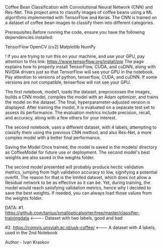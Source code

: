 Coffee Bean Classification with Convolutional Neural Network (CNN) and Res-Net.
This project aims to classify images of coffee beans using a ML algorithms implemented with TensorFlow and Keras. The CNN is trained on a dataset of coffee bean images to classify them into different categories.

Prerequisites
Before running the code, ensure you have the following dependencies installed:

TensorFlow
OpenCV (cv2)
Matplotlib
NumPy

! If you are trying to run this on your machine, and use your GPU, pay attention to this link: https://www.tensorflow.org/install/pip
The page explains how to properly install TensorFlow, CUDA, and cuDNN, along with NVIDIA drivers just so that TensorFlow will see your GPU in the notebook. Pay attention to versions of python, tenserflow, CUDA, and cuDNN. If some versions are not compatible, tenserflow will not see your GPU.

The first notebook, model1, loads the dataset, preprocesses the images, builds a CNN model, compiles the model with an Adam optimizer, and trains the model on the dataset. The final, hyperparameter-adjusted version is displayed. After training the model, it is evaluated on a separate test set to assess its performance. The evaluation metrics include precision, recall, and accuracy, along with a few others for your interest.

The second notebook, uses a different dataset, with 4 labels, attempting to classify them using the previous CNN method, and also Res-Net, a more complex model with a better final performance.

Saving the Model
Once trained, the model is saved in the models/ directory as CoffeeModel for future use or deployment. The second model's best weights are also saved in the weights folder.

The second model presented will probably produce hectic validation metrics, jumping from high validation accuracy to low, signifying a potential overfit. The reason for that is the limited dataset, which does not allow a Residual network to be as effective as it can be. Yet, during training, the model would reach satisfying validation metrics, hence why I decided to save the best weights. If needed, you can always load those values from the weights folder.

DATA:
#1. https://github.com/tanius/smallopticalsorter/tree/master/classifier-trainingdata <---- Dataset with two labels, good and bad

#2. https://comvis.unsyiah.ac.id/usk-coffee/ <--- A dataset with 4 labels, used in the 2nd Notebook

Author - Ivan Kraskov
